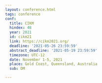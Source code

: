 ```yaml
---
layout: conference.html
tags: conference
conf:
  title: CIKM
  hindex: 48
  year: 2021
  id: cikm21
  link: https://cikm2021.org/
  deadline: '2021-05-26 23:59:59'
  abstract_deadline: '2021-05-19 23:59:59'
  timezone: UTC-12
  date: November 1-5, 2021
  place: Gold Coast, Queensland, Australia
  sub: DM

---
```

